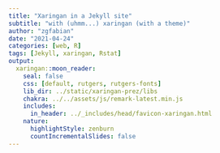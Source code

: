 ```yaml
---
title: "Xaringan in a Jekyll site"
subtitle: "with (uhmm...) xaringan (with a theme)"
author: "zgfabian"
date: "2021-04-24"
categories: [web, R]
tags: [Jekyll, xaringan, Rstat]
output:
  xaringan::moon_reader:
    seal: false
    css: [default, rutgers, rutgers-fonts]
    lib_dir: ../static/xaringan-prez/libs
    chakra: ../../assets/js/remark-latest.min.js
    includes:
      in_header: ../_includes/head/favicon-xaringan.html
    nature:
      highlightStyle: zenburn
      countIncrementalSlides: false
---
```

